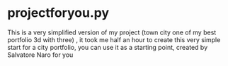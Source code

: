 # projectforyou.py
 This is a very simplified version of my project (town city one of my best portfolio 3d with three) , it took me half an hour to create this very simple start for a city portfolio, you can use it as a starting point, created by Salvatore Naro for you
